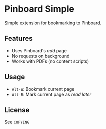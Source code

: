 # Pinboard Simple

Simple extension for bookmarking to Pinboard.

## Features

- Uses Pinboard's *add* page
- No requests on background
- Works with PDFs (no content scripts)

## Usage

- `Alt-W`: Bookmark current page
- `Alt-R`: Mark current page as *read later*

## License

See `COPYING`
